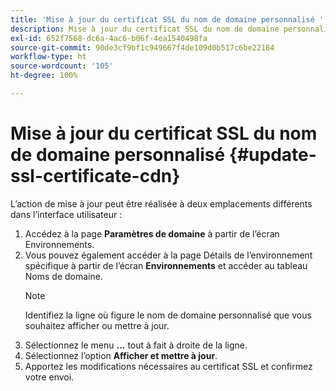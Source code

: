 ```yaml
---
title: 'Mise à jour du certificat SSL du nom de domaine personnalisé '
description: Mise à jour du certificat SSL du nom de domaine personnalisé
exl-id: 652f7568-dc6a-4ac6-b06f-4ea1540498fa
source-git-commit: 90de3cf9bf1c949667f4de109d0b517c6be22184
workflow-type: ht
source-wordcount: '105'
ht-degree: 100%

---
```


# Mise à jour du certificat SSL du nom de domaine personnalisé {#update-ssl-certificate-cdn}

L’action de mise à jour peut être réalisée à deux emplacements différents dans l’interface utilisateur :

1. Accédez à la page **Paramètres de domaine** à partir de l’écran Environnements.
1. Vous pouvez également accéder à la page Détails de l’environnement spécifique à partir de l’écran **Environnements** et accéder au tableau Noms de domaine.
   >[!NOTE]
   >Identifiez la ligne où figure le nom de domaine personnalisé que vous souhaitez afficher ou mettre à jour.
1. Sélectionnez le menu **...** tout à fait à droite de la ligne.
1. Sélectionnez l’option **Afficher et mettre à jour**.
1. Apportez les modifications nécessaires au certificat SSL et confirmez votre envoi.
